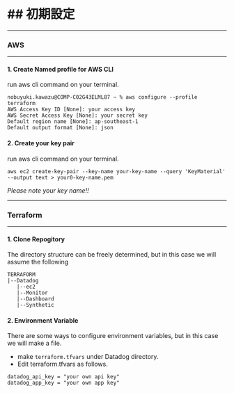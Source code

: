 # ## 初期設定

---
### AWS
---

#### 1. Create Named profile for AWS CLI

run aws cli command on your terminal.

```
nobuyuki.kawazu@COMP-C02G43ELML87 ~ % aws configure --profile terraform
AWS Access Key ID [None]: your access key
AWS Secret Access Key [None]: your secret key
Default region name [None]: ap-southeast-1
Default output format [None]: json
```
#### 2. Create your key pair

run aws cli command on your terminal.

```aws ec2 create-key-pair --key-name your-key-name --query 'KeyMaterial' --output text > your0-key-name.pem```

*Please note your key name!!*

---
### Terraform

---

####  1. Clone Repogitory

The directory structure can be freely determined, but in this case we will assume the following

```
TERRAFORM
|--Datadog
   |--ec2
   |--Monitor
   |--Dashboard
   |--Synthetic
```

####  2. Environment Variable
There are some ways to configure environment variables, but in this case we will make a file.

- make ```terraform.tfvars``` under Datadog directory.
- Edit terraform.tfvars as follows.

```
datadog_api_key = "your own api key"
datadog_app_key = "your own app key"

```
